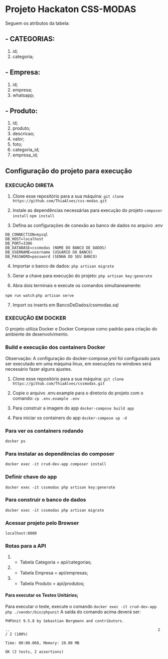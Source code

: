 # Projeto Hackaton CSS-MODAS

Seguem os atributos da tabela:

## - CATEGORIAS:
1. id;
2. categoria;

## - Empresa:
1. id;
2. empresa;
3. whatsapp;

## - Produto:
1. id;
2. produto;
3. descricao;
4. valor;
5. foto;
6. categoria_id;
7. empresa_id;


## Configuração do projeto para execução


### EXECUÇÂO DIRETA

1) Clone esse repositório para a sua máquina:
```git clone https://github.com/ThiaAlves/css-modas.git```

2) Instale as dependências necessárias para execução do projeto
```composer install```
```npm install```

3) Defina as configurações de conexão ao banco de dados no arquivo .env
```
DB_CONNECTION=mysql
DB_HOST=localhost
DB_PORT=3306
DB_DATABASE=cssmodas (NOME DO BANCO DE DADOS)
DB_USERNAME=username (USUARIO DO BANCO)
DB_PASSWORD=password (SENHA DO SEU BANCO)
```
4) Importar o banco de dados:
```php artisan migrate```

5) Gerar a chave para execução do projeto:
```php artisan key:generate```

6) Abra dois terminais e execute os comandos simultaneamente:

```npm run watch```
```php artisan serve```

7) Import os inserts em BancoDeDados/cssmodas.sql
 
 
### EXECUÇÂO EM DOCKER
O projeto utiliza Docker e Docker Compose como padrão para criação do ambiente de desenvolvimento.

### Build e execução dos containers Docker
Observação: A configuração do docker-compose.yml foi configurado para ser executado 
em uma máquina linux, em execuções no windows será necessário fazer alguns ajustes.

1) Clone esse repositório para a sua máquina:
```git clone https://github.com/ThiaAlves/cssmodas.git```

2) Copie o arquivo .env.example para o diretorio do projeto com o comando:
```cp .env.example .env```

3) Para construir a imagem do app
```docker-compose build app```

4) Para iniciar os containers do app
```docker-compose up -d```

### Para ver os containers rodando
```docker ps```

### Para instalar as dependências do composer
```docker exec -it crud-dev-app composer install```

### Definir chave do app
```docker exec -it cssmodas php artisan key:generate```

### Para construir o banco de dados
```docker exec -it cssmodas php artisan migrate```

### Acessar projeto pelo Browser
```localhost:8080```


### Rotas para a API

1) - Tabela Categoria = api/categorias;
2) - Tabela Empresa = api/empresas;
3) - Tabela Produto = api/produtos;



#### Para executar os Testes Unitários;
Para executar o teste, execute o comando ```docker exec -it crud-dev-app php ./vendor/bin/phpunit``` 
A saída do comando acima deverá ser:
```
PHPUnit 9.5.8 by Sebastian Bergmann and contributors.

..                                                                  2 / 2 (100%)

Time: 00:00.068, Memory: 20.00 MB

OK (2 tests, 2 assertions)
```
